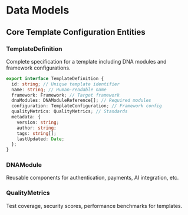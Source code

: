 # Data Models

## Core Template Configuration Entities

### TemplateDefinition

Complete specification for a template including DNA modules and framework
configurations.

```typescript
export interface TemplateDefinition {
  id: string; // Unique template identifier
  name: string; // Human-readable name
  framework: Framework; // Target framework
  dnaModules: DNAModuleReference[]; // Required modules
  configuration: TemplateConfiguration; // Framework config
  qualityMetrics: QualityMetrics; // Standards
  metadata: {
    version: string;
    author: string;
    tags: string[];
    lastUpdated: Date;
  };
}
```

### DNAModule

Reusable components for authentication, payments, AI integration, etc.

### QualityMetrics

Test coverage, security scores, performance benchmarks for templates.
